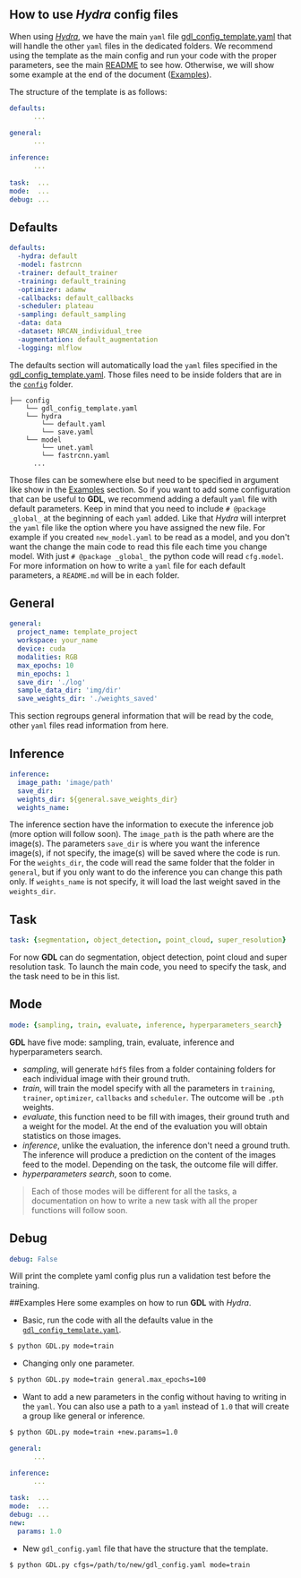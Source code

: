 ## **How to use *Hydra* config files**
When using [*Hydra*](https://hydra.cc/docs/intro/#quick-start-guide), we have the main `yaml` file [gdl_config_template.yaml](gdl_config_template.yaml) that will handle the other `yaml` files in the dedicated folders.
We recommend using the template as the main config and run your code with the proper parameters, see the main [README](../README.md) to see how.
Otherwise, we will show some example at the end of the document ([Examples](#Examples)).

The structure of the template is as follows:
```YAML
defaults:
      ...
  
general:
      ...

inference:
      ...
    
task:  ...
mode:  ...
debug: ...
```

## Defaults
```YAML
defaults:
  -hydra: default
  -model: fastrcnn
  -trainer: default_trainer
  -training: default_training
  -optimizer: adamw
  -callbacks: default_callbacks
  -scheduler: plateau
  -sampling: default_sampling
  -data: data
  -dataset: NRCAN_individual_tree
  -augmentation: default_augmentation
  -logging: mlflow
```
The defaults section will automatically load the `yaml` files specified in the [gdl_config_template.yaml](gdl_config_template.yaml). 
Those files need to be inside folders that are in the [`config`](../config) folder.
```
├── config
    └── gdl_config_template.yaml
    └── hydra
        └── default.yaml
        └── save.yaml
    └── model
        └── unet.yaml
        └── fastrcnn.yaml
      ...
```
Those files can be somewhere else but need to be specified in argument like show in the [Examples](#Examples) section.
So if you want to add some configuration that can be useful to **GDL**, we recommend adding a default `yaml` file with default parameters.
Keep in mind that you need to include `# @package _global_` at the beginning of each `yaml` added. 
Like that *Hydra* will interpret the `yaml` file like the option where you have assigned the new file.
For example if you created `new_model.yaml` to be read as a model, and you don't want the change the main code to read this file each time you change model.
With just `# @package _global_` the python code will read `cfg.model`.
For more information on how to write a `yaml` file for each default parameters, a `README.md` will be in each folder.

## General
```YAML
general:
  project_name: template_project
  workspace: your_name
  device: cuda
  modalities: RGB
  max_epochs: 10
  min_epochs: 1
  save_dir: './log'
  sample_data_dir: 'img/dir'
  save_weights_dir: './weights_saved'
```
This section regroups general information that will be read by the code, other `yaml` files read information from here.

## Inference
```YAML
inference:
  image_path: 'image/path'
  save_dir:
  weights_dir: ${general.save_weights_dir}
  weights_name:
```
The inference section have the information to execute the inference job (more option will follow soon).
The `image_path` is the path where are the image(s).
The parameters `save_dir` is where you want the inference image(s), if not specify, the image(s) will be saved where the code is run.
For the `weights_dir`, the code will read the same folder that the folder in `general`, but if you only want to do the inference you can change this path only.
If `weights_name` is not specify, it will load the last weight saved in the `weights_dir`.

## Task
```YAML
task: {segmentation, object_detection, point_cloud, super_resolution}
```
For now **GDL** can do segmentation, object detection, point cloud and super resolution task.
To launch the main code, you need to specify the task, and the task need to be in this list. 

## Mode
```YAML
mode: {sampling, train, evaluate, inference, hyperparameters_search}
```
**GDL** have five mode: sampling, train, evaluate, inference and hyperparameters search.
- *sampling*, will generate `hdf5` files from a folder containing folders for each individual image with their ground truth.
- *train*, will train the model specify with all the parameters in `training`, `trainer`, `optimizer`, `callbacks` and `scheduler`. The outcome will be `.pth` weights.
- *evaluate*, this function need to be fill with images, their ground truth and a weight for the model. At the end of the evaluation you will obtain statistics on those images. 
- *inference*, unlike the evaluation, the inference don't need a ground truth. The inference will produce a prediction on the content of the images feed to the model. Depending on the task, the outcome file will differ.
- *hyperparameters search*, soon to come.

>Each of those modes will be different for all the tasks, a documentation on how to write a new task with all the proper functions will follow soon.

## Debug
```YAML
debug: False
```
Will print the complete yaml config plus run a validation test before the training.

##Examples
Here some examples on how to run **GDL** with *Hydra*.

- Basic, run the code with all the defaults value in the [`gdl_config_template.yaml`](gdl_config_template.yaml).
```bash
$ python GDL.py mode=train
```
- Changing only one parameter.
```bash
$ python GDL.py mode=train general.max_epochs=100
```
- Want to add a new parameters in the config without having to writing in the `yaml`. 
You can also use a path to a `yaml` instead of `1.0` that will create a group like general or inference.
```bash
$ python GDL.py mode=train +new.params=1.0
```
```YAML
general:
      ...

inference:
      ...
    
task:  ...
mode:  ...
debug: ...
new:
  params: 1.0
```

- New `gdl_config.yaml` file that have the structure that the template.  
```bash
$ python GDL.py cfgs=/path/to/new/gdl_config.yaml mode=train
```
